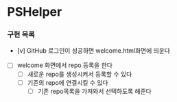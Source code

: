 # PSHelper

### 구현 목록

- [v] GitHub 로그인이 성공하면 welcome.html화면에 띄운다
- [ ] welcome 화면에서 repo 등록을 한다
  - [ ] 새로운 repo를 생성시켜서 등록할 수 있다
  - [ ] 기존의 repo에 연결시킬 수 있다
    - [ ] 기존 repo목록을 가져와서 선택하도록 해준다
